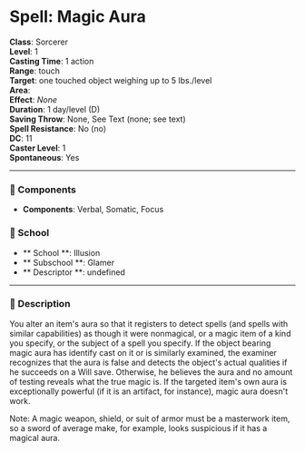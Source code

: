 
# Spell: Magic Aura
**Class**: Sorcerer  
**Level**: 1  
**Casting Time**: 1 action  
**Range**: touch  
**Target**: one touched object weighing up to 5 lbs./level  
**Area**:   
**Effect**: _None_  
**Duration**: 1 day/level (D)  
**Saving Throw**: None, See Text (none; see text)  
**Spell Resistance**: No (no)  
**DC**: 11  
**Caster Level**: 1  
**Spontaneous**: Yes

---

### 🔮 Components
- **Components**: Verbal, Somatic, Focus

### 🏫 School
- ** School **: Illusion
- ** Subschool **: Glamer
- ** Descriptor **: undefined
---

### 📜 Description
You alter an item's aura so that it registers to detect spells (and spells with similar capabilities) as though it were nonmagical, or a magic item of a kind you specify, or the subject of a spell you specify. If the object bearing magic aura has identify cast on it or is similarly examined, the examiner recognizes that the aura is false and detects the object's actual qualities if he succeeds on a Will save. Otherwise, he believes the aura and no amount of testing reveals what the true magic is. If the targeted item's own aura is exceptionally powerful (if it is an artifact, for instance), magic aura doesn't work.

Note: A magic weapon, shield, or suit of armor must be a masterwork item, so a sword of average make, for example, looks suspicious if it has a magical aura.
